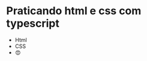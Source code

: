# Praticando html e css com typescript
<ul>
  <li>Html</li>
   <li>CSS</li>
   <li>😍</li>
   
   
</ul>

